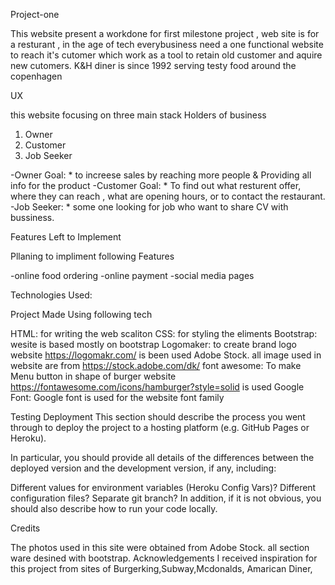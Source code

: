 Project-one

This website present a workdone for first milestone project , web site is for a resturant , in the age of tech everybusiness need a one functional website to reach it's cutomer which work as a tool to retain old customer and aquire new cutomers. 
K&H diner is since 1992 serving testy food around the copenhagen


UX

this website focusing on three main stack Holders of business

1. Owner
2. Customer
3. Job Seeker 


-Owner Goal: * to increese sales by reaching more people & Providing all info for the product
-Customer Goal: * To find out what resturent offer, where they can reach , what are opening hours, or to contact the restaurant.
-Job Seeker: * some one looking for job who want to share CV with bussiness.

Features Left to Implement

Pllaning to impliment following Features

-online food ordering
-online payment
-social media pages


Technologies Used:

Project Made Using following tech

HTML: for writing the web scaliton
CSS: for styling the eliments
Bootstrap: wesite is based mostly on bootstrap 
Logomaker:  to create brand logo website https://logomakr.com/ is been used
Adobe Stock. all image used in website are from https://stock.adobe.com/dk/
font awesome: To make Menu button in shape of burger website https://fontawesome.com/icons/hamburger?style=solid is used
Google Font: Google font is used for the website font family



Testing
Deployment
This section should describe the process you went through to deploy the project to a hosting platform (e.g. GitHub Pages or Heroku).

In particular, you should provide all details of the differences between the deployed version and the development version, if any, including:

Different values for environment variables (Heroku Config Vars)?
Different configuration files?
Separate git branch?
In addition, if it is not obvious, you should also describe how to run your code locally.

Credits

The photos used in this site were obtained from Adobe Stock.
all section ware desined with bootstrap.
Acknowledgements
I received inspiration for this project from sites of Burgerking,Subway,Mcdonalds, Amarican Diner,
